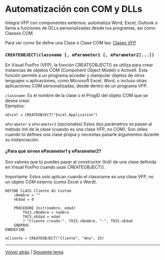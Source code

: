 # Automatización con COM y DLLs

Integra VFP con componentes externos: automatiza Word, Excel, Outlook o llama a funciones de DLLs personalizadas desde tus programas, asi como Classes COM.

Para ver como Se defne una Clase o Clase COM lea: [Clases VFP](./Class.md)

### `CREATEOBJECT(classname [, eParameter1 [, eParameter2]...])`

En Visual FoxPro (VFP), la función CREATEOBJECT() se utiliza para crear instancias de objetos COM (Component Object Model) o ActiveX. Esta función permite a un programa acceder y manipular objetos de otros lenguajes o aplicaciones, como Microsoft Excel, Word, o incluso otras aplicaciones COM personalizadas, desde dentro de un programa VFP.

`classname`: 
Es el nombre de la clase o el ProgID del objeto COM que se desea crear.  
Ejemplos:

`oExcel = CREATEOBJECT("Excel.Application")`	 

`eParameter` y `eParameter2` (opcionales)
Estos dos parámetros se pasan al método Init de la clase (cuando es una clase VFP, no COM).
Son útiles cuando tú defines una clase propia y necesitas pasarle argumentos durante su instanciación.

#### ¿Para qué sirven eParameter1 y eParameter2?
Son valores que tú puedes pasar al constructor (Init) de una clase definida en Visual FoxPro cuando usas CREATEOBJECT().


Importante: Estos solo aplican cuando el classname es una clase VFP, no un objeto COM externo (como Excel o Word).

```foxpro
DEFINE CLASS Cliente AS Custom
    cNombre = ""
    nEdad = 0

    PROCEDURE Init(nombre, edad)
        THIS.cNombre = nombre
        THIS.nEdad = edad
        ? "Cliente creado:", THIS.cNombre, "-", THIS.nEdad
    ENDPROC
ENDDEFINE

oCliente = CREATEOBJECT("Cliente", "Ana", 25)
```
---

[Volver atrás](./Data/ODBC.md) | 	[Siguiente tema](./word_Excel.md)